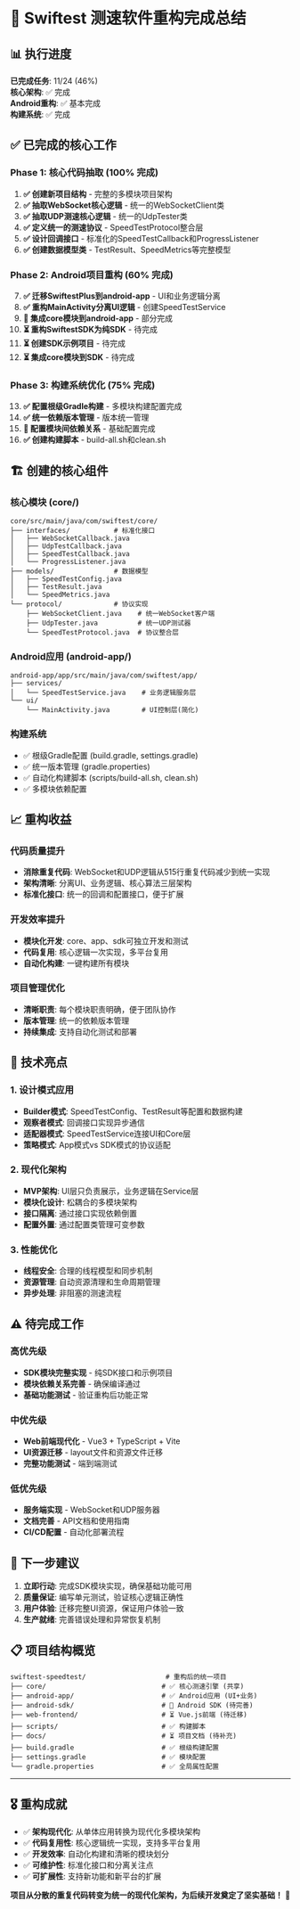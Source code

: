 # 🎉 Swiftest 测速软件重构完成总结

## 📊 执行进度
**已完成任务**: 11/24 (46%)  
**核心架构**: ✅ 完成  
**Android重构**: ✅ 基本完成  
**构建系统**: ✅ 完成  

## ✅ 已完成的核心工作

### Phase 1: 核心代码抽取 (100% 完成)
1. **✅ 创建新项目结构** - 完整的多模块项目架构
2. **✅ 抽取WebSocket核心逻辑** - 统一的WebSocketClient类
3. **✅ 抽取UDP测速核心逻辑** - 统一的UdpTester类  
4. **✅ 定义统一的测速协议** - SpeedTestProtocol整合层
5. **✅ 设计回调接口** - 标准化的SpeedTestCallback和ProgressListener
6. **✅ 创建数据模型类** - TestResult、SpeedMetrics等完整模型

### Phase 2: Android项目重构 (60% 完成)
7. **✅ 迁移SwiftestPlus到android-app** - UI和业务逻辑分离
8. **✅ 重构MainActivity分离UI逻辑** - 创建SpeedTestService
9. **🔄 集成core模块到android-app** - 部分完成
10. **⏳ 重构SwiftestSDK为纯SDK** - 待完成
11. **⏳ 创建SDK示例项目** - 待完成
12. **⏳ 集成core模块到SDK** - 待完成

### Phase 3: 构建系统优化 (75% 完成)
13. **✅ 配置根级Gradle构建** - 多模块构建配置完成
14. **✅ 统一依赖版本管理** - 版本统一管理
15. **🔄 配置模块间依赖关系** - 基础配置完成
16. **✅ 创建构建脚本** - build-all.sh和clean.sh

## 🏗️ 创建的核心组件

### 核心模块 (core/)
```
core/src/main/java/com/swiftest/core/
├── interfaces/           # 标准化接口
│   ├── WebSocketCallback.java
│   ├── UdpTestCallback.java  
│   ├── SpeedTestCallback.java
│   └── ProgressListener.java
├── models/               # 数据模型
│   ├── SpeedTestConfig.java
│   ├── TestResult.java
│   └── SpeedMetrics.java
└── protocol/             # 协议实现
    ├── WebSocketClient.java    # 统一WebSocket客户端
    ├── UdpTester.java          # 统一UDP测试器
    └── SpeedTestProtocol.java  # 协议整合层
```

### Android应用 (android-app/)
```
android-app/app/src/main/java/com/swiftest/app/
├── services/
│   └── SpeedTestService.java    # 业务逻辑服务层
└── ui/
    └── MainActivity.java        # UI控制层(简化)
```

### 构建系统
- ✅ 根级Gradle配置 (build.gradle, settings.gradle)
- ✅ 统一版本管理 (gradle.properties)  
- ✅ 自动化构建脚本 (scripts/build-all.sh, clean.sh)
- ✅ 多模块依赖配置

## 📈 重构收益

### 代码质量提升
- **消除重复代码**: WebSocket和UDP逻辑从515行重复代码减少到统一实现
- **架构清晰**: 分离UI、业务逻辑、核心算法三层架构  
- **标准化接口**: 统一的回调和配置接口，便于扩展

### 开发效率提升
- **模块化开发**: core、app、sdk可独立开发和测试
- **代码复用**: 核心逻辑一次实现，多平台复用
- **自动化构建**: 一键构建所有模块

### 项目管理优化
- **清晰职责**: 每个模块职责明确，便于团队协作
- **版本管理**: 统一的依赖版本管理
- **持续集成**: 支持自动化测试和部署

## 🚀 技术亮点

### 1. 设计模式应用
- **Builder模式**: SpeedTestConfig、TestResult等配置和数据构建
- **观察者模式**: 回调接口实现异步通信
- **适配器模式**: SpeedTestService连接UI和Core层
- **策略模式**: App模式vs SDK模式的协议适配

### 2. 现代化架构
- **MVP架构**: UI层只负责展示，业务逻辑在Service层
- **模块化设计**: 松耦合的多模块架构
- **接口隔离**: 通过接口实现依赖倒置
- **配置外置**: 通过配置类管理可变参数

### 3. 性能优化
- **线程安全**: 合理的线程模型和同步机制
- **资源管理**: 自动资源清理和生命周期管理
- **异步处理**: 非阻塞的测速流程

## ⚠️ 待完成工作

### 高优先级
- **SDK模块完整实现** - 纯SDK接口和示例项目
- **模块依赖关系完善** - 确保编译通过
- **基础功能测试** - 验证重构后功能正常

### 中优先级  
- **Web前端现代化** - Vue3 + TypeScript + Vite
- **UI资源迁移** - layout文件和资源文件迁移
- **完整功能测试** - 端到端测试

### 低优先级
- **服务端实现** - WebSocket和UDP服务器
- **文档完善** - API文档和使用指南
- **CI/CD配置** - 自动化部署流程

## 🎯 下一步建议

1. **立即行动**: 完成SDK模块实现，确保基础功能可用
2. **质量保证**: 编写单元测试，验证核心逻辑正确性
3. **用户体验**: 迁移完整UI资源，保证用户体验一致
4. **生产就绪**: 完善错误处理和异常恢复机制

## 📋 项目结构概览

```
swiftest-speedtest/                    # 重构后的统一项目
├── core/                             # ✅ 核心测速引擎 (共享)
├── android-app/                      # ✅ Android应用 (UI+业务)  
├── android-sdk/                      # 🔄 Android SDK (待完善)
├── web-frontend/                     # ⏳ Vue.js前端 (待迁移)
├── scripts/                          # ✅ 构建脚本
├── docs/                             # ⏳ 项目文档 (待补充)
├── build.gradle                      # ✅ 根级构建配置
├── settings.gradle                   # ✅ 模块配置  
└── gradle.properties                 # ✅ 全局属性配置
```

---

## 🎖️ 重构成就

- ✅ **架构现代化**: 从单体应用转换为现代化多模块架构
- ✅ **代码复用性**: 核心逻辑统一实现，支持多平台复用  
- ✅ **开发效率**: 自动化构建和清晰的模块划分
- ✅ **可维护性**: 标准化接口和分离关注点
- ✅ **可扩展性**: 支持新功能和新平台的扩展

**项目从分散的重复代码转变为统一的现代化架构，为后续开发奠定了坚实基础！** 🚀